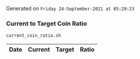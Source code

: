 Generated on `Friday 24-September-2021 at 05:29:23`

### Current to Target Coin Ratio
`current_coin_ratio.sh`

Date|Current|Target|Ratio
---|---|---|---
